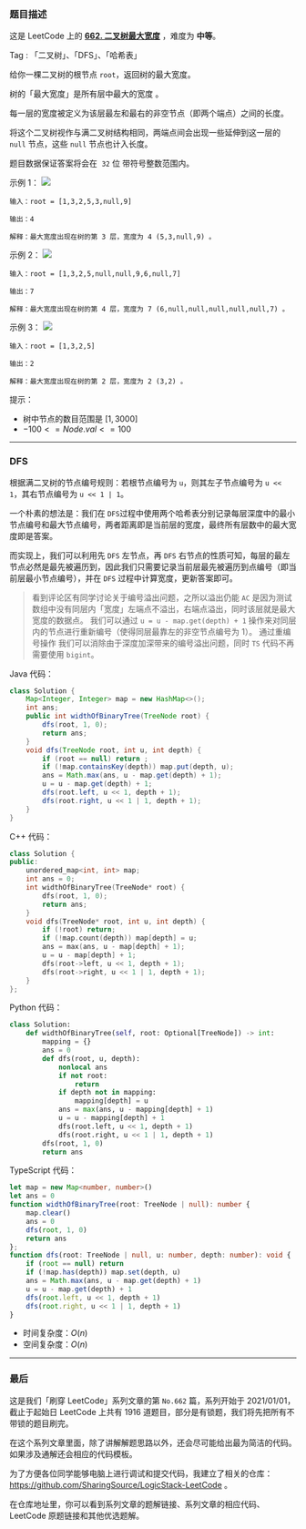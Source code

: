 ### 题目描述

这是 LeetCode 上的 **[662. 二叉树最大宽度](https://leetcode.cn/problems/maximum-width-of-binary-tree/solution/by-ac_oier-33er/)** ，难度为 **中等**。

Tag : 「二叉树」、「DFS」、「哈希表」



给你一棵二叉树的根节点 `root`，返回树的最大宽度。

树的「最大宽度」是所有层中最大的宽度 。

每一层的宽度被定义为该层最左和最右的非空节点（即两个端点）之间的长度。

将这个二叉树视作与满二叉树结构相同，两端点间会出现一些延伸到这一层的 `null` 节点，这些 `null` 节点也计入长度。

题目数据保证答案将会在  `32` 位 带符号整数范围内。

示例 1：
![](https://assets.leetcode.com/uploads/2021/05/03/width1-tree.jpg)
```
输入：root = [1,3,2,5,3,null,9]

输出：4

解释：最大宽度出现在树的第 3 层，宽度为 4 (5,3,null,9) 。
```
示例 2：
![](https://assets.leetcode.com/uploads/2022/03/14/maximum-width-of-binary-tree-v3.jpg)
```
输入：root = [1,3,2,5,null,null,9,6,null,7]

输出：7

解释：最大宽度出现在树的第 4 层，宽度为 7 (6,null,null,null,null,null,7) 。
```
示例 3：
![](https://assets.leetcode.com/uploads/2021/05/03/width3-tree.jpg)
```
输入：root = [1,3,2,5]

输出：2

解释：最大宽度出现在树的第 2 层，宽度为 2 (3,2) 。
```

提示：
* 树中节点的数目范围是 $[1, 3000]$
* $-100 <= Node.val <= 100$

---

### DFS

根据满二叉树的节点编号规则：若根节点编号为 `u`，则其左子节点编号为 `u << 1`，其右节点编号为 `u << 1 | 1`。

一个朴素的想法是：我们在 `DFS`过程中使用两个哈希表分别记录每层深度中的最小节点编号和最大节点编号，两者距离即是当前层的宽度，最终所有层数中的最大宽度即是答案。

而实现上，我们可以利用先 `DFS` 左节点，再 `DFS` 右节点的性质可知，每层的最左节点必然是最先被遍历到，因此我们只需要记录当前层最先被遍历到点编号（即当前层最小节点编号），并在 `DFS` 过程中计算宽度，更新答案即可。

> 看到评论区有同学讨论关于编号溢出问题，之所以溢出仍能 `AC` 是因为测试数组中没有同层内「宽度」左端点不溢出，右端点溢出，同时该层就是最大宽度的数据点。
我们可以通过 `u = u - map.get(depth) + 1` 操作来对同层内的节点进行重新编号（使得同层最靠左的非空节点编号为 $1$）。
通过重编号操作 我们可以消除由于深度加深带来的编号溢出问题，同时 `TS` 代码不再需要使用 `bigint`。

Java 代码：
```Java
class Solution {
    Map<Integer, Integer> map = new HashMap<>();
    int ans;
    public int widthOfBinaryTree(TreeNode root) {
        dfs(root, 1, 0);
        return ans;
    }
    void dfs(TreeNode root, int u, int depth) {
        if (root == null) return ;
        if (!map.containsKey(depth)) map.put(depth, u);
        ans = Math.max(ans, u - map.get(depth) + 1);
        u = u - map.get(depth) + 1;
        dfs(root.left, u << 1, depth + 1);
        dfs(root.right, u << 1 | 1, depth + 1);
    }
}
```
C++ 代码：
```C++
class Solution {
public:
    unordered_map<int, int> map;
    int ans = 0;
    int widthOfBinaryTree(TreeNode* root) {
        dfs(root, 1, 0);
        return ans;
    }
    void dfs(TreeNode* root, int u, int depth) {
        if (!root) return;
        if (!map.count(depth)) map[depth] = u;
        ans = max(ans, u - map[depth] + 1);
        u = u - map[depth] + 1;
        dfs(root->left, u << 1, depth + 1);
        dfs(root->right, u << 1 | 1, depth + 1);
    }
};
```
Python 代码：
```Python
class Solution:
    def widthOfBinaryTree(self, root: Optional[TreeNode]) -> int:
        mapping = {}
        ans = 0
        def dfs(root, u, depth):
            nonlocal ans
            if not root: 
                return
            if depth not in mapping: 
                mapping[depth] = u
            ans = max(ans, u - mapping[depth] + 1)
            u = u - mapping[depth] + 1
            dfs(root.left, u << 1, depth + 1)
            dfs(root.right, u << 1 | 1, depth + 1)
        dfs(root, 1, 0)
        return ans
```
TypeScript 代码：
```TypeScript
let map = new Map<number, number>()
let ans = 0
function widthOfBinaryTree(root: TreeNode | null): number {
    map.clear()
    ans = 0
    dfs(root, 1, 0)
    return ans
};
function dfs(root: TreeNode | null, u: number, depth: number): void {
    if (root == null) return 
    if (!map.has(depth)) map.set(depth, u)
    ans = Math.max(ans, u - map.get(depth) + 1)
    u = u - map.get(depth) + 1
    dfs(root.left, u << 1, depth + 1)
    dfs(root.right, u << 1 | 1, depth + 1)
}
```
* 时间复杂度：$O(n)$
* 空间复杂度：$O(n)$

---

### 最后

这是我们「刷穿 LeetCode」系列文章的第 `No.662` 篇，系列开始于 2021/01/01，截止于起始日 LeetCode 上共有 1916 道题目，部分是有锁题，我们将先把所有不带锁的题目刷完。

在这个系列文章里面，除了讲解解题思路以外，还会尽可能给出最为简洁的代码。如果涉及通解还会相应的代码模板。

为了方便各位同学能够电脑上进行调试和提交代码，我建立了相关的仓库：https://github.com/SharingSource/LogicStack-LeetCode 。

在仓库地址里，你可以看到系列文章的题解链接、系列文章的相应代码、LeetCode 原题链接和其他优选题解。

